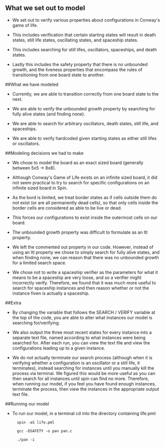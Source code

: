 ## What we set out to model
* We set out to verify various properties about configurations in Conway's game of life.

* This includes verification that certain starting states will result in death states, still life states, oscillating states, and spaceship states.

* This includes searching for still lifes, oscillators, spaceships, and death states.

* Lastly this includes the safety property that there is no unbounded growth, and the liveness properties that encompass the rules of transitioning from one board state to another.


##What we have modeled

* Currently, we are able to transition correctly from one board state to the next.

* We are able to verify the unbounded growth property by searching for fully alive states (and finding none).

* We are able to search for arbitrary oscillators, death states, still life, and spaceships.

* We are able to verify hardcoded given starting states as either still lifes or oscillators.


##Modeling decisions we had to make

* We chose to model the board as an exact sized board (generally between 5x5 -> 8x8).

* Although Conway's Game of Life exists on an infinite sized board, it did not seem practical to try to search for specific configurations on an infinite sized board in Spin.

* As the bord is limited, we treat border states as if cells outside them do not exist (or are all permanently dead cells), so that only cells inside the border cells are considered  as able to be live or dead.
		
* This forces our configurations to exist inside the outermost cells on our board.

* The unbounded growth property was difficult to formulate as an ltl property.
		
* We left the commented out property in our code. However, instead of using an ltl property we chose to simply search for fully alive states, and when finding none, we can reason that there was no unbounded growth for a limited search space.

* We chose not to write a spaceship verifier as the parameters for what it means to be a spaceship are very loose, and so a verifier might incorrectly verify. Therefore, we found that it was much more useful to search for spaceship instances and then reason whether or not the instance fiven is actually a spaceship.


##Extra

* By changing the variable that follows the SEARCH / VERIFY variable at the top of the code, you are able to alter what instances our model is searching for/verifying.

* We also output the three most recent states for every instance into a separate text file, named according to what instances were being searched for. After each run, you can view the text file and view the configurations leading up to a given instance.

* We do not actually terminate our search process (although when it is verifying whether a configuration is an oscillator or a still life, it terminates), instead searching for instances until you manually kill the process via terminal. We figured this would be more useful as you can then search for all instances until spin can find no more. Therefore, when running our model, if you feel you have found enough instances, terminate the process, then view the instances in the appropriate output text file.


##Running our model

* To run our model, in a terminal cd into the directory containing life.pml:

		spin -aS life.pml

		gcc -DSAFETY -o pan pan.c

		./pan -i	

  
